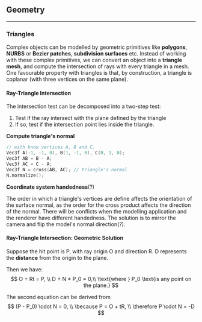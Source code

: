 Geometry
---
---
### Triangles
Complex objects can be modelled by geometric primitives like **polygons**, **NURBS** or **Bezier patches**, **subdivision surfaces** etc. Instead of working with these complex primitives, we can convert an object into a **triangle mesh**, and compute the intersection of rays with every triangle in a mesh. One favourable property with triangles is that, by construction, a triangle is coplanar (with three vertices on the same plane).

#### Ray-Triangle Intersection
The intersection test can be decomposed into a two-step test: 
1. Test if the ray intersect with the plane defined by the triangle
2. If so, test if the intersection point lies inside the triangle.


**Compute triangle's normal**
```cpp
// with know vertices A, B and C.
Vec3f A(-1, -1, 0), B(1, -1, 0), C(0, 1, 0);
Vec3f AB = B - A;
Vec3f AC = C - A;
Vec3f N = cross(AB, AC); // triangle's normal
N.normalize();
```
**Coordinate system handedness**(?)

The order in which a triangle's vertices are define affects the orientation of the surface normal, as the order for the cross product affects the direction of the normal. There will be conflicts when the modelling application and the renderer have different handedness. The solution is to mirror the camera and flip the model's normal direction(?).

#### Ray-Triangle Intersection: Geometric Solution

Suppose the hit point is P, with ray origin O and direction R. D represents the **distance** from the origin to the plane.

Then we have: 
$$ 
O + Rt = P, \\
D + N * P_0 = 0,\\
\text{where } P_0 \text{is any point on the plane.}
$$

The second equation can be derived from 
$$
(P - P_0) \cdot N = 0,    \\
\because P = O + tR,      \\
\therefore P \cdot N = -D 
$$

```cpp

```





